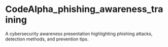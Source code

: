 # CodeAlpha_phishing_awareness_training
A cybersecurity awareness presentation highlighting phishing attacks, detection methods, and prevention tips.
